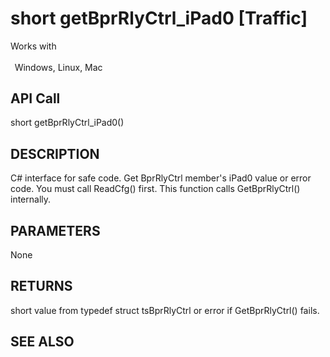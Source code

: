 # short getBprRlyCtrl_iPad0 [Traffic]

Works with <p class="s1" style="padding-top: 2pt;padding-left: 5pt;text-indent: 0pt;text-align: left;"><a name="bookmark211">&zwnj;</a>Windows, Linux, Mac</p>

## API Call
short getBprRlyCtrl_iPad0()
## DESCRIPTION
C# interface for safe code. Get BprRlyCtrl member&#39;s iPad0 value or error code. You must call ReadCfg() first. This function calls GetBprRlyCtrl() internally.

## PARAMETERS
None

## RETURNS
short value from typedef struct tsBprRlyCtrl or error if GetBprRlyCtrl() fails.

## SEE ALSO

